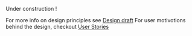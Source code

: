 Under construction !

For more info on design principles see [Design draft](draft.md)
For user motivotions behind the design, checkout [User Stories](user_stories.md)
